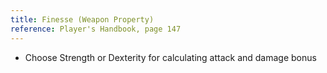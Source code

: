 ```yaml
---
title: Finesse (Weapon Property)
reference: Player's Handbook, page 147
---
```


- Choose Strength or Dexterity for calculating attack and damage bonus
